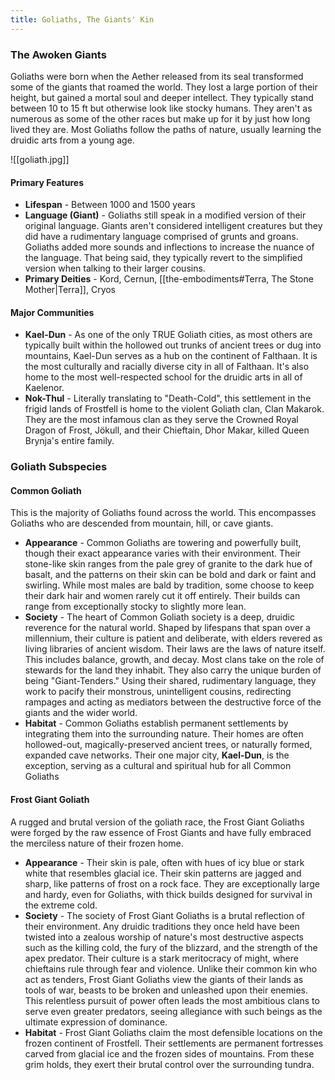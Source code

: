 ```yaml
---
title: Goliaths, The Giants' Kin
---
```

### The Awoken Giants

Goliaths were born when the Aether released from its seal transformed some of the giants that roamed the world. They lost a large portion of their height, but gained a mortal soul and deeper intellect. They typically stand between 10 to 15 ft but otherwise look like stocky humans. They aren't as numerous as some of the other races but make up for it by just how long lived they are. Most Goliaths follow the paths of nature, usually learning the druidic arts from a young age.

![[goliath.jpg]]

#### Primary Features
 - **Lifespan** - Between 1000 and 1500 years
 - **Language (Giant)** - Goliaths still speak in a modified version of their original language. Giants aren't considered intelligent creatures but they did have a rudimentary language comprised of grunts and groans. Goliaths added more sounds and inflections to increase the nuance of the language. That being said, they typically revert to the simplified version when talking to their larger cousins.
 - **Primary Deities** - Kord, Cernun, [[the-embodiments#Terra, The Stone Mother|Terra]], Cryos
#### Major Communities
- **Kael-Dun** - As one of the only TRUE Goliath cities, as most others are typically built within the hollowed out trunks of ancient trees or dug into mountains, Kael-Dun serves as a hub on the continent of Falthaan. It is the most culturally and racially diverse city in all of Falthaan. It's also home to the most well-respected school for the druidic arts in all of Kaelenor.
- **Nok-Thul** - Literally translating to "Death-Cold", this settlement in the frigid lands of Frostfell is home to the violent Goliath clan, Clan Makarok. They are the most infamous clan as they serve the Crowned Royal Dragon of Frost, Jökull, and their Chieftain, Dhor Makar, killed Queen Brynja's entire family.

### Goliath Subspecies

#### Common Goliath

This is the majority of Goliaths found across the world. This encompasses Goliaths who are descended from mountain, hill, or cave giants.

- **Appearance** - Common Goliaths are towering and powerfully built, though their exact appearance varies with their environment. Their stone-like skin ranges from the pale grey of granite to the dark hue of basalt, and the patterns on their skin can be bold and dark or faint and swirling. While most males are bald by tradition, some choose to keep their dark hair and women rarely cut it off entirely. Their builds can range from exceptionally stocky to slightly more lean.
- **Society** - The heart of Common Goliath society is a deep, druidic reverence for the natural world. Shaped by lifespans that span over a millennium, their culture is patient and deliberate, with elders revered as living libraries of ancient wisdom. Their laws are the laws of nature itself. This includes balance, growth, and decay. Most clans take on the role of stewards for the land they inhabit. They also carry the unique burden of being "Giant-Tenders." Using their shared, rudimentary language, they work to pacify their monstrous, unintelligent cousins, redirecting rampages and acting as mediators between the destructive force of the giants and the wider world.
- **Habitat** - Common Goliaths establish permanent settlements by integrating them into the surrounding nature. Their homes are often hollowed-out, magically-preserved ancient trees, or naturally formed, expanded cave networks. Their one major city, **Kael-Dun**, is the exception, serving as a cultural and spiritual hub for all Common Goliaths
#### Frost Giant Goliath

A rugged and brutal version of the goliath race, the Frost Giant Goliaths were forged by the raw essence of Frost Giants and have fully embraced the merciless nature of their frozen home.

- **Appearance** - Their skin is pale, often with hues of icy blue or stark white that resembles glacial ice. Their skin patterns are jagged and sharp, like patterns of frost on a rock face. They are exceptionally large and hardy, even for Goliaths, with thick builds designed for survival in the extreme cold.
- **Society** - The society of Frost Giant Goliaths is a brutal reflection of their environment. Any druidic traditions they once held have been twisted into a zealous worship of nature's most destructive aspects such as the killing cold, the fury of the blizzard, and the strength of the apex predator. Their culture is a stark meritocracy of might, where chieftains rule through fear and violence. Unlike their common kin who act as tenders, Frost Giant Goliaths view the giants of their lands as tools of war, beasts to be broken and unleashed upon their enemies. This relentless pursuit of power often leads the most ambitious clans to serve even greater predators, seeing allegiance with such beings as the ultimate expression of dominance.
- **Habitat** - Frost Giant Goliaths claim the most defensible locations on the frozen continent of Frostfell. Their settlements are permanent fortresses carved from glacial ice and the frozen sides of mountains. From these grim holds, they exert their brutal control over the surrounding tundra.